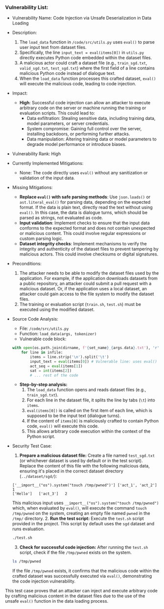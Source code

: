 ### Vulnerability List:

- Vulnerability Name: Code Injection via Unsafe Deserialization in Data Loading

- Description:
    1. The `load_data` function in `/code/src/utils.py` uses `eval()` to parse user input text from dataset files.
    2. Specifically, the line `input_text = eval(items[0])` in `utils.py` directly executes Python code embedded within the dataset files.
    3. A malicious actor could craft a dataset file (e.g., `train_sgd.txt`, `valid_sgd.txt`, `test_sgd.txt`) where the first field of a line contains malicious Python code instead of dialogue text.
    4. When the `load_data` function processes this crafted dataset, `eval()` will execute the malicious code, leading to code injection.

- Impact:
    - **High**: Successful code injection can allow an attacker to execute arbitrary code on the server or machine running the training or evaluation scripts. This could lead to:
        - Data exfiltration: Stealing sensitive data, including training data, model parameters, or server credentials.
        - System compromise: Gaining full control over the server, installing backdoors, or performing further attacks.
        - Data manipulation: Altering training data or model parameters to degrade model performance or introduce biases.

- Vulnerability Rank: High

- Currently Implemented Mitigations:
    - None: The code directly uses `eval()` without any sanitization or validation of the input data.

- Missing Mitigations:
    - **Replace `eval()` with safe parsing methods**: Use `json.loads()` or `ast.literal_eval()` for parsing data, depending on the expected format. If the data is plain text, directly read the text without using `eval()`. In this case, the data is dialogue turns, which should be parsed as strings, not evaluated as code.
    - **Input validation**: Implement checks to ensure that the input data conforms to the expected format and does not contain unexpected or malicious content. This could involve regular expressions or custom parsing logic.
    - **Dataset integrity checks**: Implement mechanisms to verify the integrity and authenticity of the dataset files to prevent tampering by malicious actors. This could involve checksums or digital signatures.

- Preconditions:
    1. The attacker needs to be able to modify the dataset files used by the application. For example, if the application downloads datasets from a public repository, an attacker could submit a pull request with a malicious dataset. Or, if the application uses a local dataset, an attacker could gain access to the file system to modify the dataset files.
    2. The training or evaluation script (`train.sh`, `test.sh`) must be executed using the modified dataset.

- Source Code Analysis:
    - File: `/code/src/utils.py`
    - Function: `load_data(args, tokenizer)`
    - Vulnerable code block:
    ```python
    with open(os.path.join(dirname, f'{set_name}_{args.data}.txt'), 'r', encoding='utf-8') as infile:
        for line in infile:
            items = line.strip('\n').split('\t')
            input_text = eval(items[0]) # Vulnerable line: uses eval() to process input
            act_seq = eval(items[1])
            sat = int(items[2])
            # ... rest of the code
    ```
    - **Step-by-step analysis:**
        1. The `load_data` function opens and reads dataset files (e.g., `train_sgd.txt`).
        2. For each line in the dataset file, it splits the line by tabs (`\t`) into `items`.
        3. `eval(items[0])` is called on the first item of each line, which is supposed to be the input text (dialogue turns).
        4. If the content of `items[0]` is maliciously crafted to contain Python code, `eval()` will execute this code.
        5. This allows arbitrary code execution within the context of the Python script.

- Security Test Case:
    1. **Prepare a malicious dataset file:** Create a file named `test_sgd.txt` (or whichever dataset is used by default or in the test script). Replace the content of this file with the following malicious data, ensuring it's placed in the correct dataset directory (`../dataset/sgd/`):
    ```text
    ['__import__("os").system("touch /tmp/pwned")']	['act_1', 'act_2']	1
    ['Hello']	['act_3']	2
    ```
    This malicious input uses `__import__("os").system("touch /tmp/pwned")` which, when evaluated by `eval()`, will execute the command `touch /tmp/pwned` on the system, creating an empty file named `pwned` in the `/tmp/` directory.
    2. **Run the test script:** Execute the `test.sh` script provided in the project. This script by default uses the `sgd` dataset and runs evaluation.
    ```sh
    ./test.sh
    ```
    3. **Check for successful code injection:** After running the `test.sh` script, check if the file `/tmp/pwned` exists on the system.
    ```sh
    ls /tmp/pwned
    ```
    If the file `/tmp/pwned` exists, it confirms that the malicious code within the crafted dataset was successfully executed via `eval()`, demonstrating the code injection vulnerability.

This test case proves that an attacker can inject and execute arbitrary code by crafting malicious content in the dataset files due to the use of the unsafe `eval()` function in the data loading process.